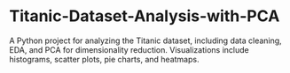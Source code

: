 # Titanic-Dataset-Analysis-with-PCA
 A Python project for analyzing the Titanic dataset, including data cleaning, EDA, and PCA for dimensionality reduction. Visualizations include histograms, scatter plots, pie charts, and heatmaps.

